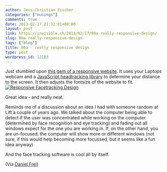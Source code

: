 ```yaml
---
author: Jens-Christian Fischer
categories: ["musings"]
comments: true
date: 2013-02-17 21:32:01+00:00
layout: post
link: https://invisible.ch/2013/02/17/80a-really-responsive-design/
slug: 80a-really-responsive-design
tags: ["blog"]
title: 80a - really responsive design
type: post
wordpress_id: 12183
---
```


Just stumbled upon [this gem of a responsive website](https://webdesign.maratz.com/lab/responsivetypography/realtime/). It uses your Laptops webcam and a [JavaScript headtracking library](https://github.com/auduno/headtrackr/) to determine your distance to the screen. It then adjusts the fontsize of the website to fit.[![Responsive Facetracking Design](/wp-content/uploads/2013/02/Screen-Shot-2013-02-17-at-22.24.49-300x190.png)](/wp-content/uploads/2013/02/Screen-Shot-2013-02-17-at-22.24.49.png)

Great idea - and really neat.

Reminds me of a discussion about an idea I had with someone random at Lift a couple of years ago. We talked about the computer being able to detect if the user was concentrated while working on the computer (determined by face recognition and eye tracking) and fading out all windows expect for the one you are working in. If, on the other hand, you are un-focused, the computer will show more or different windows (not sure, if this would help becoming more focussed, but it seems like a fun idea anyway)

And the face tracking software is cool all by itself.

(Via [Daniel Frei](https://danielfrei.ch/))




